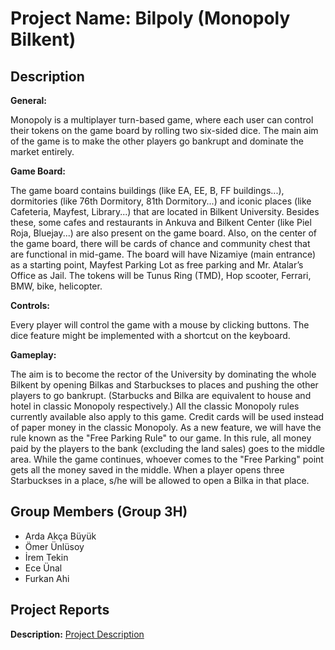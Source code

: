 # Project Name: Bilpoly (Monopoly Bilkent)

Description
-
**General:**

Monopoly is a multiplayer turn-based game, where each user can control their tokens on the game board by rolling two six-sided dice. The main aim of the game is to make the other players go bankrupt and dominate the market entirely. 

**Game Board:**

The game board contains buildings (like EA, EE, B, FF buildings...), dormitories (like 76th Dormitory, 81th Dormitory...) and iconic places (like Cafeteria, Mayfest, Library...) that are located in Bilkent University. Besides these, some cafes and restaurants in Ankuva and Bilkent Center (like Piel Roja, Bluejay...) are also present on the game board. Also, on the center of the game board, there will be cards of chance and community chest that are functional in mid-game. The board will have Nizamiye (main entrance) as a starting point, Mayfest Parking Lot as free parking and Mr. Atalar’s Office as Jail. The tokens will be Tunus Ring (TMD), Hop scooter, Ferrari, BMW, bike, helicopter.

**Controls:**

Every player will control the game with a mouse by clicking buttons. The dice feature might be implemented with a shortcut on the keyboard. 

**Gameplay:**

The aim is to become the rector of the University by dominating the whole Bilkent by opening Bilkas and Starbuckses to places and pushing the other players to go bankrupt. (Starbucks and Bilka are equivalent to house and hotel in classic Monopoly respectively.) All the classic Monopoly rules currently available also apply to this game. Credit cards will be used instead of paper money in the classic Monopoly. As a new feature, we will have the rule known as the "Free Parking Rule" to our game. In this rule, all money paid by the players to the bank (excluding the land sales) goes to the middle area. While the game continues, whoever comes to the "Free Parking" point gets all the money saved in the middle. When a player opens three Starbuckses in a place, s/he will be allowed to open a Bilka in that place. 


Group Members (Group 3H)
-
* Arda Akça Büyük
* Ömer Ünlüsoy
* İrem Tekin
* Ece Ünal
* Furkan Ahi

Project Reports
- 
**Description:** 
[Project Description](https://github.com/ardaakcabuyuk/CS319_3H_Monopoly/blob/master/Reports/Project%20Descriptions.pdf)

